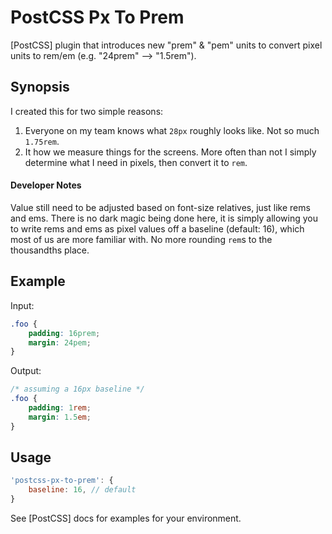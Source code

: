 # PostCSS Px To Prem

[PostCSS] plugin that introduces new "prem" & "pem" units to convert pixel units to rem/em (e.g. "24prem" —> "1.5rem").

## Synopsis

I created this for two simple reasons:

1. Everyone on my team knows what `28px` roughly looks like. Not so much `1.75rem`.
2. It how we measure things for the screens. More often than not I simply determine what I need in pixels, then convert it to `rem`.

#### Developer Notes

Value still need to be adjusted based on font-size relatives, just like rems and ems. There is no dark magic being done here, it is simply allowing you to write rems and ems as pixel values off a baseline (default: 16), which most of us are more familiar with. No more rounding `rem`s to the thousandths place.

## Example

Input:

```css
.foo {
    padding: 16prem;
    margin: 24pem;
}
```

Output:

```css
/* assuming a 16px baseline */
.foo {
    padding: 1rem;
    margin: 1.5em;
}
```

## Usage

```js
'postcss-px-to-prem': {
    baseline: 16, // default
}
```

See [PostCSS] docs for examples for your environment.
